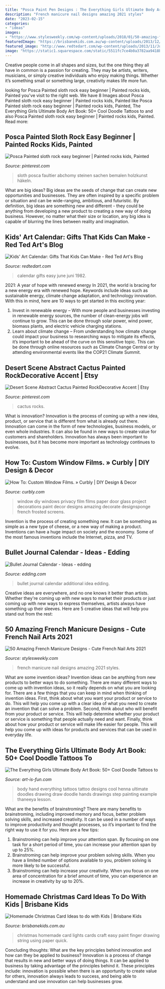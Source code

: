 ```yaml
---
title: "Posca Paint Pen Designs : The Everything Girls Ultimate Body Art Book: 50+ Cool Doodle Tattoos To"
description: "French manicure nail designs amazing 2021 styles"
date: "2023-02-15"
categories:
- "ideas"
images:
- "https://www.stylesweekly.com/wp-content/uploads/2018/01/50-amazing-french-manicure-designs-cute-french-nail-art-4.jpg"
featuredImage: "https://brisbanekids.com.au/wp-content/uploads/2013/12/Homemade-Cards-Lights.jpg"
featured_image: "http://www.redtedart.com/wp-content/uploads/2013/11/Juni-1982.jpg"
image: "https://static1.squarespace.com/static/5511fc7ce4b0a3782aa9418b/t/552d64a4e4b0b1dd244b985b/1429038247399/body-art-example-by-thaneeya.jpg"
---
```



Creative people come in all shapes and sizes, but the one thing they all have in common is a passion for creating. They may be artists, writers, musicians, or simply creative individuals who enjoy making things. Whether it’s something small or something large, creativity makes life more fun.

	

		
looking for Posca Painted sloth rock easy beginner | Painted rocks kids, Painted you've visit to the right web. We have 8 Images about Posca Painted sloth rock easy beginner | Painted rocks kids, Painted like Posca Painted sloth rock easy beginner | Painted rocks kids, Painted, The Everything Girls Ultimate Body Art Book: 50+ Cool Doodle Tattoos to and also Posca Painted sloth rock easy beginner | Painted rocks kids, Painted. Read more:
		
    
## Posca Painted Sloth Rock Easy Beginner | Painted Rocks Kids, Painted

<img loading=lazy src="https://i.pinimg.com/originals/f0/4a/0c/f04a0c17a0aa349bc391a6bdac97d315.jpg" onerror="this.onerror=null;this.src='https://tse2.mm.bing.net/th?id=OIP.N-7KxGmfTwOLn25xtZUfygHaJ3&amp;pid=15.1';" alt="Posca Painted sloth rock easy beginner | Painted rocks kids, Painted">

_Source: pinterest.com_

>sloth posca faultier abchomy steinen sachen bemalen holzkunst häkeln. 

	

What are big ideas?
Big ideas are the seeds of change that can create new opportunities and businesses. They are often inspired by a specific problem or situation and can be wide-ranging, ambitious, and futuristic. By definition, big ideas are something new and different - they could be anything from developing a new product to creating a new way of doing business. However, no matter what their size or location, any big idea is capable of blurring the lines between reality and imagination.

    
## Kids&#039; Art Calendar: Gifts That Kids Can Make - Red Ted Art&#039;s Blog

<img loading=lazy src="http://www.redtedart.com/wp-content/uploads/2013/11/Juni-1982.jpg" onerror="this.onerror=null;this.src='https://tse1.mm.bing.net/th?id=OIP.g1xpFLgBi-ljUnlCWp-LFAHaKC&amp;pid=15.1';" alt="Kids&#039; Art Calendar: Gifts That Kids Can Make - Red Ted Art&#039;s Blog">

_Source: redtedart.com_

>calendar gifts easy june juni 1982. 

	

2021: A year of hope with renewed energy
In 2021, the world is bracing for a new energy era with renewed hope. Keywords include ideas such as sustainable energy, climate change adaptation, and technology innovation. With this in mind, here are 10 ways to get started in this exciting year:
1. Invest in renewable energy – With more people and businesses investing in renewable energy sources, the number of clean-energy jobs will continue to grow. This can be done through solar power, wind power, biomass plants, and electric vehicle charging stations.
2. Learn about climate change – From understanding how climate change could impact your business to researching ways to mitigate its effects, it’s important to be ahead of the curve on this sensitive topic. This can be done through online resources such as Climate Change Central or by attending environmental events like the COP21 Climate Summit.

    
## Desert Scene Abstract Cactus Painted RockDecorative Accent | Etsy

<img loading=lazy src="https://i.pinimg.com/736x/6a/ba/0d/6aba0dc429e1fce421b2cf4510a1fa9c.jpg" onerror="this.onerror=null;this.src='https://tse2.mm.bing.net/th?id=OIP.qmPZr8dMczkSj8bMuSzm6AHaHa&amp;pid=15.1';" alt="Desert Scene Abstract Cactus Painted RockDecorative Accent | Etsy">

_Source: pinterest.com_

>cactus rocks. 

	

What is innovation?
Innovation is the process of coming up with a new idea, product, or service that is different from what is already out there. Innovation can come in the form of new technologies, business models, or even whole industries. It can also be found in new ways to create value for customers and shareholders. Innovation has always been important to businesses, but it has become more important as technology continues to evolve.

    
## How To: Custom Window Films. » Curbly | DIY Design &amp; Decor

<img loading=lazy src="http://assets.curbly.com/photos/0000/0008/8666/window-film-closeup.jpg" onerror="this.onerror=null;this.src='https://tse4.mm.bing.net/th?id=OIP.1Sd1lWoBC1gQFjkAsR_o1wAAAA&amp;pid=15.1';" alt="How To: Custom Window Films. » Curbly | DIY Design &amp; Decor">

_Source: curbly.com_

>window diy windows privacy film films paper door glass project decorations paint decor designs amazing decorate designsponge french frosted screens. 

	

Invention is the process of creating something new. It can be something as simple as a new type of cheese, or a new way of making a product. Inventions can have a huge impact on society and the economy. Some of the most famous inventions include the Internet, pizza, and TV.

    
## Bullet Journal Calendar - Ideas - Edding

<img loading=lazy src="https://www.edding.com/fileadmin/ideas/bullet-journal-calendar/19004-bullet-journal-calendar-additional-01.jpg" onerror="this.onerror=null;this.src='https://tse4.mm.bing.net/th?id=OIP.Wx6JxZYfzMQJ3NJkWelqMQHaEK&amp;pid=15.1';" alt="Bullet Journal Calendar - Ideas - edding">

_Source: edding.com_

>bullet journal calendar additional idea edding. 

	

Creative ideas are everywhere, and no one knows it better than artists. Whether they're coming up with new ways to market their products or just coming up with new ways to express themselves, artists always have something up their sleeves. Here are 5 creative ideas that will help you stand out from the rest: 

    
## 50 Amazing French Manicure Designs - Cute French Nail Arts 2021

<img loading=lazy src="https://www.stylesweekly.com/wp-content/uploads/2018/01/50-amazing-french-manicure-designs-cute-french-nail-art-4.jpg" onerror="this.onerror=null;this.src='https://tse1.mm.bing.net/th?id=OIP.Eg2cX9yzP0P6LkdMXdxFIQHaHa&amp;pid=15.1';" alt="50 Amazing French Manicure Designs - Cute French Nail Arts 2021">

_Source: stylesweekly.com_

>french manicure nail designs amazing 2021 styles. 

	

What are some invention ideas?
Invention ideas can be anything from new products to better ways to do something. There are many different ways to come up with invention ideas, so it really depends on what you are looking for. There are a few things that you can keep in mind when thinking of invention ideas. 
First, think about what you want your product or service to do. This will help you come up with a clear idea of what you need to create an invention that can solve a problem. Second, think about who will benefit from your product or service. This will help determine whether your product or service is something that people actually need and want. Finally, think about how your product or service will make life easier for people. This will help you come up with ideas for products and services that can be used in everyday life.

    
## The Everything Girls Ultimate Body Art Book: 50+ Cool Doodle Tattoos To

<img loading=lazy src="https://static1.squarespace.com/static/5511fc7ce4b0a3782aa9418b/t/552d64a4e4b0b1dd244b985b/1429038247399/body-art-example-by-thaneeya.jpg" onerror="this.onerror=null;this.src='https://tse4.mm.bing.net/th?id=OIP.SYlfObvXpCpqXmIdPmi2VgHaNv&amp;pid=15.1';" alt="The Everything Girls Ultimate Body Art Book: 50+ Cool Doodle Tattoos to">

_Source: art-is-fun.com_

>body hand everything tattoos tattoo designs cool henna ultimate doodles drawing draw doodle hands drawings step painting example thaneeya lesson. 

	

What are the benefits of brainstroming?
There are many benefits to brainstroming, including improved memory and focus, better problem solving skills, and increased creativity. It can be used in a number of ways to improve productivity and thought processes, so it’s important to find the right way to use it for you. Here are a few tips: 
1. Brainstroming can help improve your attention span. By focusing on one task for a short period of time, you can increase your attention span by up to 25%. 
2. Brainstroming can help improve your problem solving skills. When you have a limited number of options available to you, problem solving is more likely to be successful. 
3. Brainstroming can help increase your creativity. When you focus on one area of concentration for a brief amount of time, you can experience an increase in creativity by up to 20%.

    
## Homemade Christmas Card Ideas To Do With Kids | Brisbane Kids

<img loading=lazy src="https://brisbanekids.com.au/wp-content/uploads/2013/12/Homemade-Cards-Lights.jpg" onerror="this.onerror=null;this.src='https://tse2.mm.bing.net/th?id=OIP.CukZWptJKYUzUj3c4KzSRgHaE6&amp;pid=15.1';" alt="Homemade Christmas Card Ideas to do with Kids | Brisbane Kids">

_Source: brisbanekids.com.au_

>christmas homemade card lights cards craft easy paint finger drawing string using paper quick. 

	

Concluding thoughts: What are the key principles behind innovation and how can they be applied to business?
Innovation is a process of change that results in new and better ways of doing things. It can be applied to business by taking advantage of the principles behind it. These principles include: innovation is possible when there is an opportunity to create value for others, innovation always leads to success, and being able to understand and use innovation can help businesses grow.

